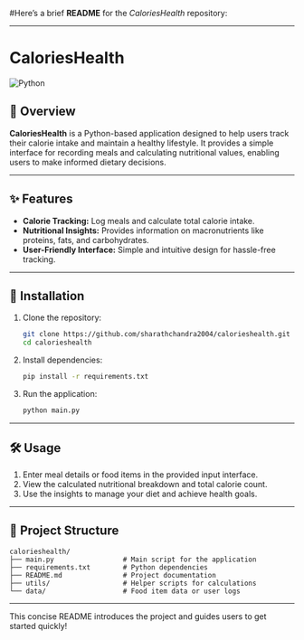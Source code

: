 #Here’s a brief **README** for the *CaloriesHealth* repository:  

---

# CaloriesHealth  

![Python](https://img.shields.io/badge/Python-3.8%2B-blue)  

## 🚀 Overview  

**CaloriesHealth** is a Python-based application designed to help users track their calorie intake and maintain a healthy lifestyle. It provides a simple interface for recording meals and calculating nutritional values, enabling users to make informed dietary decisions.  

---

## ✨ Features  

- **Calorie Tracking:** Log meals and calculate total calorie intake.  
- **Nutritional Insights:** Provides information on macronutrients like proteins, fats, and carbohydrates.  
- **User-Friendly Interface:** Simple and intuitive design for hassle-free tracking.  

---

## 🔧 Installation  

1. Clone the repository:  
   ```bash  
   git clone https://github.com/sharathchandra2004/calorieshealth.git  
   cd calorieshealth  
   ```  

2. Install dependencies:  
   ```bash  
   pip install -r requirements.txt  
   ```  

3. Run the application:  
   ```bash  
   python main.py  
   ```  

---

## 🛠️ Usage  

1. Enter meal details or food items in the provided input interface.  
2. View the calculated nutritional breakdown and total calorie count.  
3. Use the insights to manage your diet and achieve health goals.  

---

## 📁 Project Structure  

```
calorieshealth/  
├── main.py                 # Main script for the application  
├── requirements.txt        # Python dependencies  
├── README.md               # Project documentation  
├── utils/                  # Helper scripts for calculations  
└── data/                   # Food item data or user logs  
```  

--- 

This concise README introduces the project and guides users to get started quickly!
